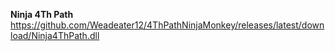**Ninja 4Th Path**
https://github.com/Weadeater12/4ThPathNinjaMonkey/releases/latest/download/Ninja4ThPath.dll

